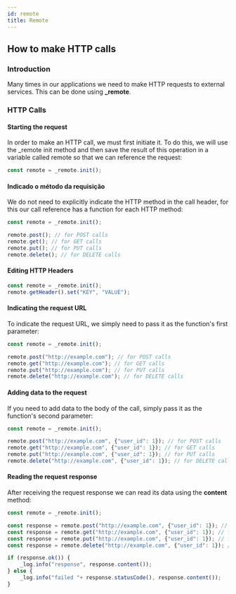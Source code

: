 ```yaml
---
id: remote
title: Remote
---
```


## How to make HTTP calls

### Introduction

Many times in our applications we need to make HTTP requests to external services. This can be done using **_remote**.

### HTTP Calls

#### Starting the request

In order to make an HTTP call, we must first initiate it. To do this, we will use the _remote init method and then save the result of this operation in a variable called remote so that we can reference the request:

```js
const remote = _remote.init();
```

#### Indicado o método da requisição

We do not need to explicitly indicate the HTTP method in the call header, for this our call reference has a function for each HTTP method:

```js
const remote = _remote.init();

remote.post(); // for POST calls
remote.get(); // for GET calls
remote.put(); // for PUT calls
remote.delete(); // for DELETE calls
```

#### Editing HTTP Headers

```js
const remote = _remote.init();
remote.getHeader().set("KEY", "VALUE");
```

#### Indicating the request URL

To indicate the request URL, we simply need to pass it as the function's first parameter:

```js
const remote = _remote.init();

remote.post("http://example.com"); // for POST calls
remote.get("http://example.com"); // for GET calls
remote.put("http://example.com"); // for PUT calls
remote.delete("http://example.com"); // for DELETE calls
```

#### Adding data to the request

If you need to add data to the body of the call, simply pass it as the function's second parameter:

```js
const remote = _remote.init();

remote.post("http://example.com", {"user_id": 1}); // for POST calls
remote.get("http://example.com", {"user_id": 1}); // for GET calls
remote.put("http://example.com", {"user_id": 1}); // for PUT calls
remote.delete("http://example.com", {"user_id": 1}); // for DELETE calls
```

#### Reading the request response

After receiving the request response we can read its data using the **content** method:

```js
const remote = _remote.init();

const response = remote.post("http://example.com", {"user_id": 1}); // for POST calls
const response = remote.get("http://example.com", {"user_id": 1}); // for GET calls
const response = remote.put("http://example.com", {"user_id": 1}); // for PUT calls
const response = remote.delete("http://example.com", {"user_id": 1}); // for POST calls

if (response.ok()) {
    _log.info("response", response.content());
} else {
    _log.info("failed "+ response.statusCode(), response.content());
}
```